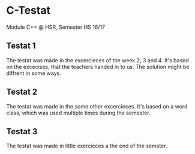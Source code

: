 # C-Testat
Module C++ @ HSR, Semester HS 16/17

## Testat 1
The testat was made in the excercieces of the week 2, 3 and 4. It's based on the excecises, that the teachers handed in to us. The solution might be diffrent in some ways.

## Testat 2
The testat was made in the some other excercieces. It's based on a word class, which was used multiple times during the semester.

## Testat 3
The testat was made in little exercieces a the end of the semster.


